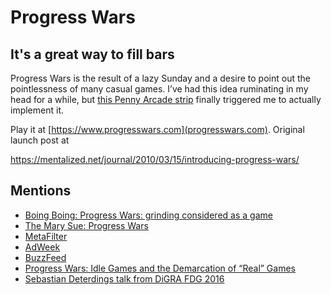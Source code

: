 # Progress Wars

## It's a great way to fill bars

Progress Wars is the result of a lazy Sunday and a desire to point out the pointlessness of many casual games. I’ve had this idea ruminating in my head for a while, but [this Penny Arcade strip](https://www.penny-arcade.com/comic/2010/03/12/the-bar-mitzvah) finally triggered me to actually implement it.

Play it at [https://www.progresswars.com](progresswars.com). Original launch post at

https://mentalized.net/journal/2010/03/15/introducing-progress-wars/

## Mentions

- [Boing Boing: Progress Wars: grinding considered as a game](https://boingboing.net/2010/03/16/progress-wars-grindi.html)
- [The Mary Sue: Progress Wars](https://www.themarysue.com/progress-wars/)
- [MetaFilter](https://www.metafilter.com/90137/Watching-progress-bars-change-has-never-been-this-much-fun)
- [AdWeek](https://www.adweek.com/performance-marketing/progress-wars-game-makes-fun-of-addictive-social-games/)
- [BuzzFeed](https://www.buzzfeednews.com/article/scott/progress-wars)
- [Progress Wars: Idle Games and the Demarcation of “Real” Games](https://www.researchgate.net/publication/303310795_Progress_Wars_Idle_Games_and_the_Demarcation_of_Real_Games)
- [Sebastian Deterdings talk from DiGRA FDG 2016](https://www.slideshare.net/slideshow/progress-wars-idle-games-and-the-demarcation-of-real-games/64651901)
